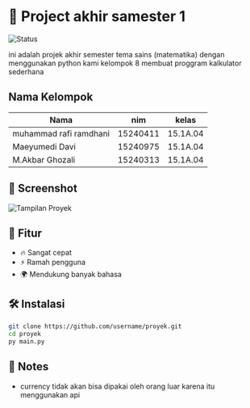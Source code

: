 # 🌟 Project akhir samester 1

![Status](https://img.shields.io/badge/status-Act/ive-blue)

ini adalah projek akhir semester tema sains (matematika)
dengan menggunakan python kami kelompok 8 membuat proggram kalkulator sederhana

## Nama Kelompok

| Nama                   | nim      | kelas    |
| ---------------------- | -------- | -------- |
| muhammad rafi ramdhani | 15240411 | 15.1A.04 |
| Maeyumedi Davi         | 15240975 | 15.1A.04 |
| M.Akbar Ghozali        | 15240313 | 15.1A.04 |      

## 📸 Screenshot

![Tampilan Proyek](screenshot.png)

## 🚀 Fitur

- 🔥 Sangat cepat
- ⚡ Ramah pengguna
- 🌍 Mendukung banyak bahasa

## 🛠 Instalasi

```bash
git clone https://github.com/username/proyek.git
cd proyek
py main.py
```

## 📝 Notes

- currency tidak akan bisa dipakai oleh orang luar karena itu menggunakan api
